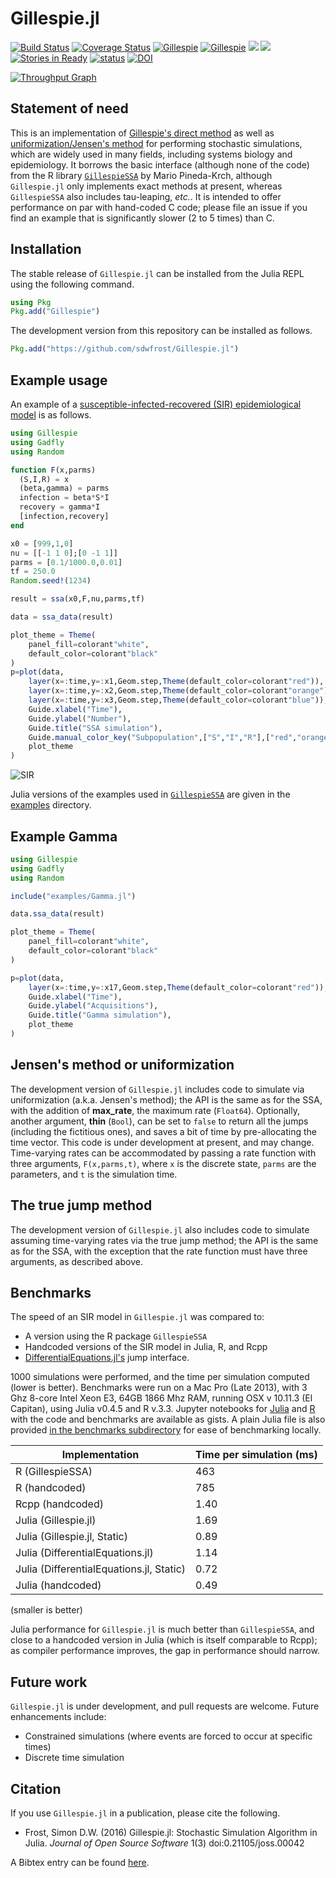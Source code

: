
# Gillespie.jl

[![Build Status](https://travis-ci.org/sdwfrost/Gillespie.jl.svg?branch=master)](https://travis-ci.org/sdwfrost/Gillespie.jl)
[![Coverage Status](https://coveralls.io/repos/github/sdwfrost/Gillespie.jl/badge.svg?branch=master)](https://coveralls.io/github/sdwfrost/Gillespie.jl?branch=master)
[![Gillespie](http://pkg.julialang.org/badges/Gillespie_0.4.svg)](http://pkg.julialang.org/?pkg=Gillespie)
[![Gillespie](http://pkg.julialang.org/badges/Gillespie_0.5.svg)](http://pkg.julialang.org/?pkg=Gillespie)
[![](https://img.shields.io/badge/docs-stable-blue.svg)](https://sdwfrost.github.io/Gillespie.jl/stable)
[![](https://img.shields.io/badge/docs-latest-blue.svg)](https://sdwfrost.github.io/Gillespie.jl/latest)
[![Stories in Ready](https://badge.waffle.io/sdwfrost/Gillespie.jl.png?label=ready&title=Ready)](https://waffle.io/sdwfrost/Gillespie.jl)
[![status](http://joss.theoj.org/papers/3cfdd80b93a9123b173e9617c1e6a238/status.svg)](http://joss.theoj.org/papers/3cfdd80b93a9123b173e9617c1e6a238)
[![DOI](https://zenodo.org/badge/23574/sdwfrost/Gillespie.jl.svg)](https://zenodo.org/badge/latestdoi/23574/sdwfrost/Gillespie.jl)

[![Throughput Graph](https://graphs.waffle.io/sdwfrost/Gillespie.jl/throughput.svg)](https://waffle.io/sdwfrost/Gillespie.jl/metrics/throughput)

## Statement of need

This is an implementation of [Gillespie's direct method](http://en.wikipedia.org/wiki/Gillespie_algorithm) as well as [uniformization/Jensen's method](https://en.wikipedia.org/wiki/Uniformization_(probability_theory)) for performing stochastic simulations, which are widely used in many fields, including systems biology and epidemiology. It borrows the basic interface (although none of the code) from the R library [`GillespieSSA`](http://www.jstatsoft.org/v25/i12/paper) by Mario Pineda-Krch, although `Gillespie.jl` only implements exact methods at present, whereas `GillespieSSA` also includes tau-leaping, *etc.*. It is intended to offer performance on par with hand-coded C code; please file an issue if you find an example that is significantly slower (2 to 5 times) than C.

## Installation

The stable release of ```Gillespie.jl``` can be installed from the Julia REPL using the following command.

```julia
using Pkg
Pkg.add("Gillespie")
```

The development version from this repository can be installed as follows.

```julia
Pkg.add("https://github.com/sdwfrost/Gillespie.jl")
```

## Example usage

An example of a [susceptible-infected-recovered (SIR) epidemiological model](https://en.wikipedia.org/wiki/Compartmental_models_in_epidemiology#The_SIR_model_without_vital_dynamics) is as follows.

```julia
using Gillespie
using Gadfly
using Random

function F(x,parms)
  (S,I,R) = x
  (beta,gamma) = parms
  infection = beta*S*I
  recovery = gamma*I
  [infection,recovery]
end

x0 = [999,1,0]
nu = [[-1 1 0];[0 -1 1]]
parms = [0.1/1000.0,0.01]
tf = 250.0
Random.seed!(1234)

result = ssa(x0,F,nu,parms,tf)

data = ssa_data(result)

plot_theme = Theme(
    panel_fill=colorant"white",
    default_color=colorant"black"
)
p=plot(data,
    layer(x=:time,y=:x1,Geom.step,Theme(default_color=colorant"red")),
    layer(x=:time,y=:x2,Geom.step,Theme(default_color=colorant"orange")),
    layer(x=:time,y=:x3,Geom.step,Theme(default_color=colorant"blue")),
    Guide.xlabel("Time"),
    Guide.ylabel("Number"),
    Guide.title("SSA simulation"),
    Guide.manual_color_key("Subpopulation",["S","I","R"],["red","orange","blue"]),
    plot_theme
)
```

![SIR](https://github.com/sdwfrost/Gillespie.jl/blob/master/sir.png)

Julia versions of the examples used in [`GillespieSSA`](http://www.jstatsoft.org/v25/i12/paper) are given in the [examples](https://github.com/sdwfrost/Gillespie.jl/blob/master/examples) directory.

## Example Gamma
```julia
using Gillespie
using Gadfly
using Random

include("examples/Gamma.jl")

data.ssa_data(result)

plot_theme = Theme(
    panel_fill=colorant"white",
    default_color=colorant"black"
)

p=plot(data,
    layer(x=:time,y=:x17,Geom.step,Theme(default_color=colorant"red")),
    Guide.xlabel("Time"),
    Guide.ylabel("Acquisitions"),
    Guide.title("Gamma simulation"),
    plot_theme
)
```

## Jensen's method or uniformization

The development version of ```Gillespie.jl``` includes code to simulate via uniformization (a.k.a. Jensen's method); the API is the same as for the SSA, with the addition of **max_rate**, the maximum rate (`Float64`). Optionally, another argument, **thin** (`Bool`), can be set to `false` to return all the jumps (including the fictitious ones), and saves a bit of time by pre-allocating the time vector. This code is under development at present, and may change. Time-varying rates can be accommodated by passing a rate function with three arguments, `F(x,parms,t)`, where `x` is the discrete state, `parms` are the parameters, and `t` is the simulation time.

## The true jump method

The development version of ```Gillespie.jl``` also includes code to simulate assuming time-varying rates via the true jump method; the API is the same as for the SSA, with the exception that the rate function must have three arguments, as described above.

## Benchmarks

The speed of an SIR model in `Gillespie.jl` was compared to:

- A version using the R package `GillespieSSA`
- Handcoded versions of the SIR model in Julia, R, and Rcpp
- [DifferentialEquations.jl's](https://docs.sciml.ai/latest/) jump interface.

1000 simulations were performed, and the time per simulation computed (lower is better). Benchmarks were run on a Mac Pro (Late 2013), with 3 Ghz 8-core Intel Xeon E3, 64GB 1866 Mhz RAM, running OSX v 10.11.3 (El Capitan), using Julia v0.4.5 and R v.3.3. Jupyter notebooks for [Julia](https://gist.github.com/sdwfrost/8a0e926a5e16d7d104bd2bc1a5f9ed0b) and [R](https://gist.github.com/sdwfrost/afed3b881ef5742623b905a539197c7a) with the code and benchmarks are available as gists. A plain Julia file is also provided [in the benchmarks subdirectory](https://github.com/sdwfrost/Gillespie.jl/blob/master/benchmarks/sir-jl-benchmark.jl) for ease of benchmarking locally.

|    Implementation                          | Time per simulation (ms) |
| -------------------------------------------| ------------------------ |
| R (GillespieSSA)                           |          463             |
| R (handcoded)                              |          785             |
| Rcpp (handcoded)                           |          1.40            |
| Julia (Gillespie.jl)                       |          1.69            |
| Julia (Gillespie.jl, Static)               |          0.89            |
| Julia (DifferentialEquations.jl)           |          1.14            |
| Julia (DifferentialEquations.jl, Static)   |          0.72            |
| Julia (handcoded)                          |          0.49            |

(smaller is better)

Julia performance for `Gillespie.jl` is much better than `GillespieSSA`, and close to a handcoded version in Julia (which is itself comparable to Rcpp); as compiler performance improves, the gap in performance should narrow.

## Future work

`Gillespie.jl` is under development, and pull requests are welcome. Future enhancements include:

- Constrained simulations (where events are forced to occur at specific times)
- Discrete time simulation

## Citation

If you use `Gillespie.jl` in a publication, please cite the following.

- Frost, Simon D.W. (2016) Gillespie.jl: Stochastic Simulation Algorithm in Julia. *Journal of Open Source Software* 1(3) doi:0.21105/joss.00042

A Bibtex entry can be found [here](http://www.doi2bib.org/#/doi/10.21105/joss.00042).
